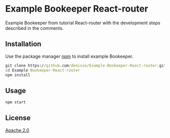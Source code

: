 # Example Bookeeper React-router

Example Bookeeper from tutorial React-router with the development steps described in the comments.

## Installation

Use the package manager [npm](https://www.npmjs.com/) to install example Bookeeper.

```cmd
git clone https://github.com/denisso/Example-Bookeeper-React-router.git
cd Example-Bookeeper-React-router
npm install
```

## Usage

```cmd
npm start
```

## License
[Apache 2.0](https://www.apache.org/licenses/LICENSE-2.0)
